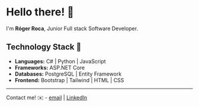 <!--
**rogerrocaarano/rogerrocaarano** is a ✨ _special_ ✨ repository because its `README.md` (this file) appears on your GitHub profile.

Here are some ideas to get you started:

- 🔭 I’m currently working on ...
- 🌱 I’m currently learning ...
- 👯 I’m looking to collaborate on ...
- 🤔 I’m looking for help with ...
- 💬 Ask me about ...
- 📫 How to reach me: ...
- 😄 Pronouns: ...
- ⚡ Fun fact: ...
-->

# Hello there! 👋

I'm **Róger Roca**, Junior Full stack Software Developer.

## Technology Stack 📖
- **Languages:** C# | Python | JavaScript
- **Frameworks:** ASP.NET Core
- **Databases:** PostgreSQL | Entity Framework
- **Frontend:** Bootstrap | Tailwind | HTML | CSS
___

Contact me! ✉️ - [email](mailto:rogerrocaarano@gmail.com) | [LinkedIn](https://www.linkedin.com/in/rrocaarano/)
